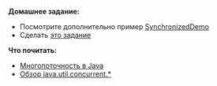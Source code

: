 **Домашнее задание:**
- Посмотрите дополнительно пример [SynchronizedDemo](https://github.com/Gamzat/NCEdu2015/blob/master/seminars/s1/SynchronizedDemo.java)
- Сделать [это задание](https://github.com/Gamzat/NCEdu2015/tree/master/seminars/s1/homework/README.md)

**Что почитать:**
- [Многопоточность в Java](http://habrahabr.ru/post/164487/)
- [Обзор java.util.concurrent.*](http://habrahabr.ru/company/luxoft/blog/157273/)